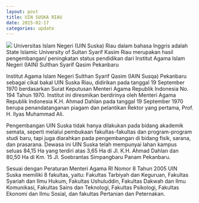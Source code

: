 ```yaml
---
layout: post
title: UIN SUSKA RIAU
date: 2015-02-17
categories: update
---
```

<img src="uin.jpg" > Universitas Islam Negeri (UIN Suska) Riau dalam bahasa Inggris adalah State Islamic University of Sultan Syarif Kasim Riau merupakan hasil pengembangan/ peningkatan status pendidikan dari Institut Agama Islam Negeri (IAIN) Sulthan Syarif Qasim Pekanbaru

Institut Agama Islam Negeri Sulthan Syarif Qasim (IAIN Susqa) Pekanbaru sebagai cikal bakal UIN Suska Riau, didirikan pada tanggal 19 September 1970 berdasarkan Surat Keputusan Menteri Agama Republik Indonesia No. 194 Tahun 1970. Institut ini diresmikan berdirinya oleh Menteri Agama Republik Indonesia K.H. Ahmad Dahlan pada tanggal 19 September 1970 berupa penandatanganan piagam dan pelantikan Rektor yang pertama, Prof. H. Ilyas Muhammad Ali.

Pengembangan UIN Suska tidak hanya dilakukan pada bidang akademik semata, seperti melalui pembukaan fakultas-fakultas dan program-program studi baru, tapi juga diarahkan pada pengembangan di bidang fisik, sarana, dan prasarana. Dewasa ini UIN Suska telah mempunyai lahan kampus seluas 84,15 Ha yang terdiri atas 3,65 Ha di Jl. K.H. Ahmad Dahlan dan 80,50 Ha di Km. 15 Jl. Soebrantas Simpangbaru Panam Pekanbaru.

Sesuai dengan Peraturan Menteri Agama RI Nomor 8 Tahun 2005 UIN Suska memiliki 8 fakultas, yaitu: Fakultas Tarbiyah dan Keguruan, Fakultas Syariah dan Ilmu Hukum, Fakultas Ushuluddin, Fakultas Dakwah dan Ilmu Komunikasi, Fakultas Sains dan Teknologi, Fakultas Psikologi, Fakultas Ekonomi dan Ilmu Sosial, dan fakultas Pertanian dan Peternakan.
